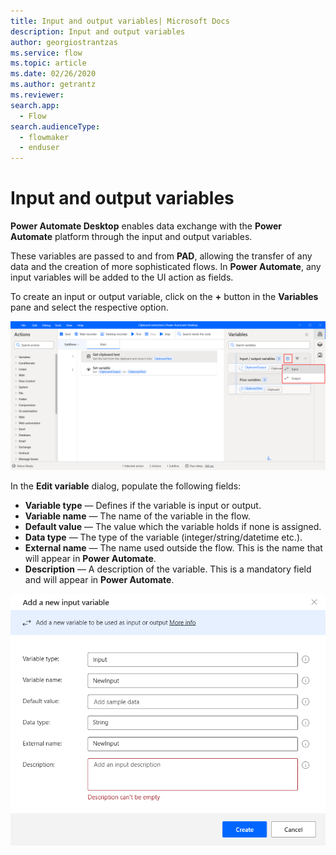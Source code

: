 ```yaml
---
title: Input and output variables| Microsoft Docs
description: Input and output variables
author: georgiostrantzas
ms.service: flow
ms.topic: article
ms.date: 02/26/2020
ms.author: getrantz
ms.reviewer:
search.app: 
  - Flow
search.audienceType: 
  - flowmaker
  - enduser
---
```


# Input and output variables

**Power Automate Desktop** enables data exchange with the **Power Automate** platform through the input and output variables.

These variables are passed to and from **PAD**, allowing the transfer of any data and the creation of more sophisticated flows. Ιn **Power Automate**, any input variables will be added to the UI action as fields.

To create an input or output variable, click on the **+**  button in the **Variables** pane and select the respective option.

![The plus button in the Variables pane to create new input and output variables.](../media/input-output-variables/create-input-output-variable.png)

  
In the **Edit variable** dialog, populate the following fields:
- **Variable type** — Defines if the variable is input or output.
- **Variable name** — The name of the variable in the flow.
- **Default value** — The value which the variable holds if none is assigned.
- **Data type** — The type of the variable (integer/string/datetime etc.).
- **External name** — The name used outside the flow. This is the name that will appear in **Power Automate**.
- **Description** — A description of the variable. This is a mandatory field and will appear in **Power Automate**.

![The Add a new input variable dialog](../media/input-output-variables/Add-new-input-variable-window.png)